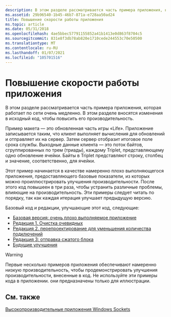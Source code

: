 ```yaml
---
description: В этом разделе рассматривается часть примера приложения, которая работает по сети очень медленно. В этом разделе вносятся изменения в исходный код, чтобы повысить его производительность.
ms.assetid: 29b96540-1b45-46b7-871a-e728aa50ad24
title: Повышение скорости работы приложения
ms.topic: article
ms.date: 05/31/2018
ms.openlocfilehash: 4ae5bbec57791155852a41b1413e0d863f8704c5
ms.sourcegitcommit: 831e8f3db78ab820e1710cede244553c70e50500
ms.translationtype: MT
ms.contentlocale: ru-RU
ms.lasthandoff: 01/07/2021
ms.locfileid: "105701516"
---
```

# <a name="improving-a-slow-application"></a>Повышение скорости работы приложения

В этом разделе рассматривается часть примера приложения, которая работает по сети очень медленно. В этом разделе вносятся изменения в исходный код, чтобы повысить его производительность.

Пример макета — это обновленная часть игры «Life». Приложение записывается таким, что клиент выполняет вычисления для обновлений и отправляет их на сервер. Затем сервер отобразит итоговое поле срока службы. Выходные данные клиента — это поток байтов, сгруппированных по трем (триады), каждому Triplet, представляющему одно обновление ячейки. Байты в Triplet представляют строку, столбец и значение, соответственно, для ячейки.

Этот пример начинается в качестве намеренно плохо выполняющегося приложения, предоставляющего базовые показатели, из которых можно проиллюстрировать улучшения производительности. После этого код повышеен в три раза, чтобы устранить различные проблемы, влияющие на производительность. Эти примеры следует читать по порядку, так как каждая итерация улучшает предыдущую версию.

Базовый код и редакции, улучшающие этот код, следующие:

-   [Базовая версия: очень плохо выполняемое приложение](the-baseline-version-a-very-poor-performing-application-2.md)
-   [Редакция 1. Очистка очевидных](revision-1-cleaning-up-the-obvious-2.md)
-   [Редакция 2. перепроектирование для уменьшения количества подключений](revision-2-redesigning-for-fewer-connects-2.md)
-   [Редакция 3: отправка сжатого блока](revision-3-compressed-block-send-2.md)
-   [Будущие улучшения](future-improvements-2.md)

> [!WARNING]
> Первые несколько примеров приложения обеспечивают намеренно низкую производительность, чтобы продемонстрировать улучшения производительности, внесенные в код. Не используйте эти примеры кода в приложении. они предназначены только для иллюстрации.

 

## <a name="related-topics"></a>См. также

<dl> <dt>

[Высокопроизводительные приложения Windows Sockets](high-performance-windows-sockets-applications-2.md)
</dt> </dl>

 

 



